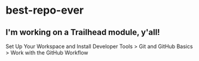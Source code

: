 # best-repo-ever

## I'm working on a Trailhead module, y'all!

Set Up Your Workspace and Install Developer Tools > Git and GitHub Basics > Work with the GitHub Workflow